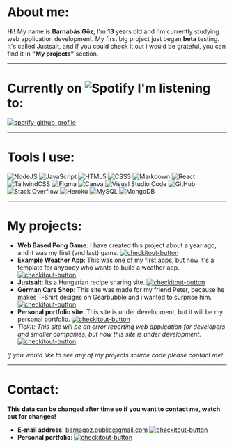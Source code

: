 # About me:
**Hi!** My name is **Barnabás Gőz**, I'm **13** years old and I'm currently studying web application development.  My first big project just began **beta** testing. It's called Justsalt, and if you could check it out i would be grateful, you can find it in **"My projects"** section.

---

# Currently on <img alt="Spotify" src="https://img.shields.io/badge/Spotify-1ED760?style=for-the-badge&logo=spotify&logoColor=white" /> I'm listening to:
[![spotify-github-profile](https://spotify-github-profile.vercel.app/api/view?uid=7qfzm8jgrawrkr87uexi9nrwr&cover_image=false&theme=default)](https://spotify-github-profile.vercel.app/api/view?uid=7qfzm8jgrawrkr87uexi9nrwr&redirect=true)

---

# Tools I use:
<img alt="NodeJS" src="https://img.shields.io/badge/node.js-%2343853D.svg?style=for-the-badge&logo=node-dot-js&logoColor=white"/> <img alt="JavaScript" src="https://img.shields.io/badge/javascript-%23323330.svg?style=for-the-badge&logo=javascript&logoColor=%23F7DF1E"/> <img alt="HTML5" src="https://img.shields.io/badge/html5-%23E34F26.svg?style=for-the-badge&logo=html5&logoColor=white"/> <img alt="CSS3" src="https://img.shields.io/badge/css3-%231572B6.svg?style=for-the-badge&logo=css3&logoColor=white"/> <img alt="Markdown" src="https://img.shields.io/badge/markdown-%23000000.svg?style=for-the-badge&logo=markdown&logoColor=white"/> <img alt="React" src="https://img.shields.io/badge/react-%2320232a.svg?style=for-the-badge&logo=react&logoColor=%2361DAFB"/>  <img alt="TailwindCSS" src="https://img.shields.io/badge/tailwindcss-%2338B2AC.svg?style=for-the-badge&logo=tailwind-css&logoColor=white"/> <img alt="Figma" src="https://img.shields.io/badge/figma-%23F24E1E.svg?style=for-the-badge&logo=figma&logoColor=white"/> <img alt="Canva" src="https://img.shields.io/badge/Canva-%2300C4CC.svg?style=for-the-badge&logo=Canva&logoColor=white"/> <img alt="Visual Studio Code" src="https://img.shields.io/badge/VisualStudioCode-0078d7.svg?style=for-the-badge&logo=visual-studio-code&logoColor=white"/> <img alt="GitHub" src="https://img.shields.io/badge/github-%23121011.svg?style=for-the-badge&logo=github&logoColor=white"/> <img alt="Stack Overflow" src="https://img.shields.io/badge/-Stackoverflow-FE7A16?style=for-the-badge&logo=stack-overflow&logoColor=white"/> <img alt="Heroku" src="https://img.shields.io/badge/heroku-%23430098.svg?style=for-the-badge&logo=heroku&logoColor=white"/> <img alt="MySQL" src="https://img.shields.io/badge/mysql-%2300f.svg?style=for-the-badge&logo=mysql&logoColor=white"/> <img alt="MongoDB" src ="https://img.shields.io/badge/MongoDB-%234ea94b.svg?style=for-the-badge&logo=mongodb&logoColor=white"/>

---

# My projects:
- **Web Based Pong Game**: I have created this project about a year ago, and it was my first (and last) game. [![checkitout-button](https://img.shields.io/badge/Try-It-9cf)](https://github.com/barnabasgoz/web-based-pong-game)
- **Example Weather App**: This was one of my first apps, but now it's a template for anybody who wants to build a weather app. [![checkitout-button](https://img.shields.io/badge/Try-It-9cf)](https://github.com/barnabasgoz/example-weather-app)
- **Justsalt**: Its a Hungarian recipe sharing site. [![checkitout-button](https://img.shields.io/badge/Try-It-9cf)](https://justsalt.netlify.app)
- **German Cars Shop**: This site was made for my friend Peter, because he makes T-Shirt designs on Gearbubble and i wanted to surprise him. [![checkitout-button](https://img.shields.io/badge/Try-It-9cf)](https://german-cars-shop.gq)
- **Personal portfolio site**: This site is under development, but it will be my personal portfolio. [![checkitout-button](https://img.shields.io/badge/Try-It-9cf)](https://barnabasgoz.netlify.app)
- _TickIt: This site will be an error reporting web application for developers and smaller companies, but now this site is under development._ [![checkitout-button](https://img.shields.io/badge/Coming%20Soon-%20-9cf)](https://github.com/barnabasgoz/)

_If you would like to see any of my projects source code please contact me!_

---

# Contact:
**This data can be changed after time so if you want to contact me, watch out for changes!**
- **E-mail address**: barnagoz.public@gmail.com [![checkitout-button](https://img.shields.io/badge/Send-An%20E--mail-9cf)](mailto:barnagoz.public@gmail.com)
- **Personal portfolio**: [![checkitout-button](https://img.shields.io/badge/Let's-Go-9cf)](https://barnabasgoz.netlify.app)
